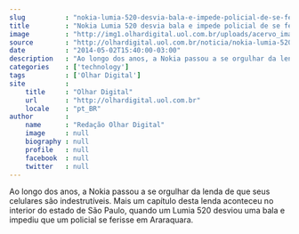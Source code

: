 ```yaml
---
slug          : "nokia-lumia-520-desvia-bala-e-impede-policial-de-se-ferir"
title         : "Nokia Lumia 520 desvia bala e impede policial de se ferir"
image         : "http://img1.olhardigital.uol.com.br/uploads/acervo_imagens/2014/05/20140502154037_660_420.jpg"
source        : "http://olhardigital.uol.com.br/noticia/nokia-lumia-520-desvia-bala-e-impede-policial-de-se-ferir/41781"
date          : "2014-05-02T15:40:00-03:00"
description   : "Ao longo dos anos, a Nokia passou a se orgulhar da lenda de que seus celulares são indestrutíveis. Mais um capítulo desta lenda aconteceu no interior do estado de São Paulo, quando um Lumia 520 desviou uma bala e impediu que um policial se ferisse em Araraquara."
categories    : ['technology']
tags          : ['Olhar Digital']
site          :
    title     : "Olhar Digital"
    url       : "http://olhardigital.uol.com.br"
    locale    : "pt_BR"
author        :
    name      : "Redação Olhar Digital"
    image     : null
    biography : null
    profile   : null
    facebook  : null
    twitter   : null
---
```


Ao longo dos anos, a Nokia passou a se orgulhar da lenda de que seus celulares são indestrutíveis. Mais um capítulo desta lenda aconteceu no interior do estado de São Paulo, quando um Lumia 520 desviou uma bala e impediu que um policial se ferisse em Araraquara.

